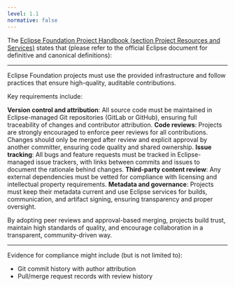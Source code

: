 ```yaml
---
level: 1.1
normative: false
---
```


The [Eclipse Foundation Project Handbook (section Project Resources and Services)](https://www.eclipse.org/projects/handbook/#project-resources-and-services) states that (please refer to the official Eclipse document for definitive and canonical definitions):

---

Eclipse Foundation projects must use the provided infrastructure and follow practices that ensure high-quality, auditable contributions.

Key requirements include:

__Version control and attribution__: All source code must be maintained in Eclipse-managed Git repositories (GitLab or GitHub), ensuring full traceability of changes and contributor attribution.
__Code reviews__: Projects are strongly encouraged to enforce peer reviews for all contributions. Changes should only be merged after review and explicit approval by another committer, ensuring code quality and shared ownership.
__Issue tracking__: All bugs and feature requests must be tracked in Eclipse-managed issue trackers, with links between commits and issues to document the rationale behind changes.
__Third-party content review__: Any external dependencies must be vetted for compliance with licensing and intellectual property requirements.
__Metadata and governance__: Projects must keep their metadata current and use Eclipse services for builds, communication, and artifact signing, ensuring transparency and proper oversight.

By adopting peer reviews and approval-based merging, projects build trust, maintain high standards of quality, and encourage collaboration in a transparent, community-driven way.

---

Evidence for compliance might include (but is not limited to):

* Git commit history with author attribution
* Pull/merge request records with review history

